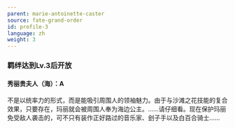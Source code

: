 ```yaml
---
parent: marie-antoinette-caster
source: fate-grand-order
id: profile-3
language: zh
weight: 3
---
```


### 羁绊达到Lv.3后开放

#### 秀丽贵夫人（海）：A

不是以统率力的形式，而是能吸引周围人的领袖魅力。由于与沙滩之花技能的复合效果，只要存在，玛丽就会被周围人奉为海边公主。……请仔细看。现在保护玛丽免受敌人袭击的，可不只有装作正好路过的音乐家、刽子手以及白百合骑士……
